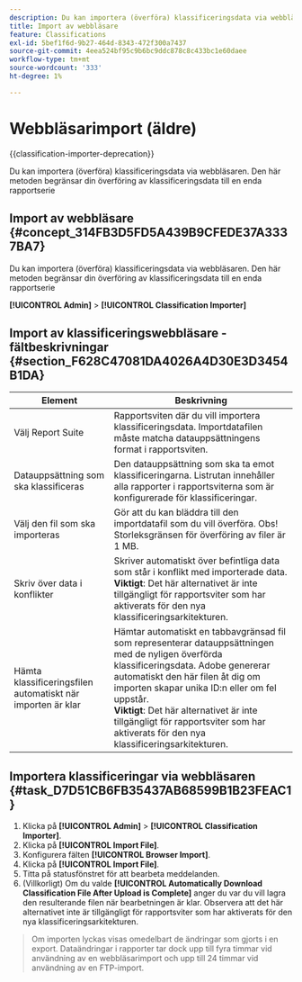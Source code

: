 ```yaml
---
description: Du kan importera (överföra) klassificeringsdata via webbläsaren. Den här metoden begränsar din överföring av klassificeringsdata till en enda rapportserie
title: Import av webbläsare
feature: Classifications
exl-id: 5bef1f6d-9b27-464d-8343-472f300a7437
source-git-commit: 4eea524bf95c9b6bc9ddc878c8c433bc1e60daee
workflow-type: tm+mt
source-wordcount: '333'
ht-degree: 1%

---
```


# Webbläsarimport (äldre)

{{classification-importer-deprecation}}

Du kan importera (överföra) klassificeringsdata via webbläsaren. Den här metoden begränsar din överföring av klassificeringsdata till en enda rapportserie

## Import av webbläsare {#concept_314FB3D5FD5A439B9CFEDE37A3337BA7}

Du kan importera (överföra) klassificeringsdata via webbläsaren. Den här metoden begränsar din överföring av klassificeringsdata till en enda rapportserie

**[!UICONTROL Admin]** > **[!UICONTROL Classification Importer]**

## Import av klassificeringswebbläsare - fältbeskrivningar {#section_F628C47081DA4026A4D30E3D3454B1DA}

| Element | Beskrivning |
| --- | --- |
| Välj Report Suite | Rapportsviten där du vill importera klassificeringsdata. Importdatafilen måste matcha datauppsättningens format i rapportsviten. |
| Datauppsättning som ska klassificeras | Den datauppsättning som ska ta emot klassificeringarna. Listrutan innehåller alla rapporter i rapportsviterna som är konfigurerade för klassificeringar. |
| Välj den fil som ska importeras | Gör att du kan bläddra till den importdatafil som du vill överföra.  Obs! Storleksgränsen för överföring av filer är 1 MB. |
| Skriv över data i konflikter | Skriver automatiskt över befintliga data som står i konflikt med importerade data.<br>**Viktigt**: Det här alternativet är inte tillgängligt för rapportsviter som har aktiverats för den nya klassificeringsarkitekturen. |
| Hämta klassificeringsfilen automatiskt när importen är klar | Hämtar automatiskt en tabbavgränsad fil som representerar datauppsättningen med de nyligen överförda klassificeringsdata. Adobe genererar automatiskt den här filen åt dig om importen skapar unika ID:n eller om fel uppstår.<br>**Viktigt**: Det här alternativet är inte tillgängligt för rapportsviter som har aktiverats för den nya klassificeringsarkitekturen. |


## Importera klassificeringar via webbläsaren {#task_D7D51CB6FB35437AB68599B1B23FEAC1}

1. Klicka på **[!UICONTROL Admin]** > **[!UICONTROL Classification Importer]**.
1. Klicka på **[!UICONTROL Import File]**.
1. Konfigurera fälten **[!UICONTROL Browser Import]**.
1. Klicka på **[!UICONTROL Import File]**.
1. Titta på statusfönstret för att bearbeta meddelanden.
1. (Villkorligt) Om du valde **[!UICONTROL Automatically Download Classification File After Upload is Complete]** anger du var du vill lagra den resulterande filen när bearbetningen är klar. Observera att det här alternativet inte är tillgängligt för rapportsviter som har aktiverats för den nya klassificeringsarkitekturen.

>Om importen lyckas visas omedelbart de ändringar som gjorts i en export. Dataändringar i rapporter tar dock upp till fyra timmar vid användning av en webbläsarimport och upp till 24 timmar vid användning av en FTP-import.
